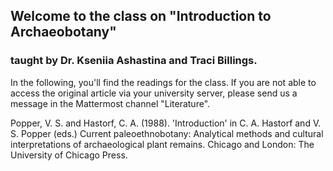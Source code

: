 ## Welcome to the class on "Introduction to Archaeobotany"
### taught by Dr. Kseniia Ashastina and Traci Billings.

In the following, you'll find the readings for the class. If you are not able to access the original article via your university server, please send us a message in the Mattermost channel "Literature".


Popper, V. S. and Hastorf, C. A. (1988). 'Introduction' in C. A. Hastorf and V. S. Popper (eds.) Current paleoethnobotany: Analytical methods and cultural interpretations of archaeological plant remains. Chicago and London: The University of Chicago Press. 
